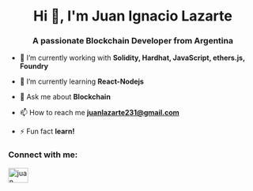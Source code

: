 <h1 align="center">Hi 👋, I'm Juan Ignacio Lazarte</h1>
<h3 align="center">A passionate Blockchain Developer from Argentina</h3>

- 🔭 I’m currently working with **Solidity, Hardhat, JavaScript, ethers.js, Foundry**

- 🌱 I’m currently learning **React-Nodejs**

- 💬 Ask me about **Blockchain**

- 📫 How to reach me **juanlazarte231@gmail.com**

- ⚡ Fun fact **learn!**

<h3 align="left">Connect with me:</h3>
<p align="left">
<a href="https://linkedin.com/in/juan ignacio lazarte" target="blank"><img align="center" src="https://raw.githubusercontent.com/rahuldkjain/github-profile-readme-generator/master/src/images/icons/Social/linked-in-alt.svg" alt="juan ignacio lazarte" height="30" width="40" /></a>
</p>

